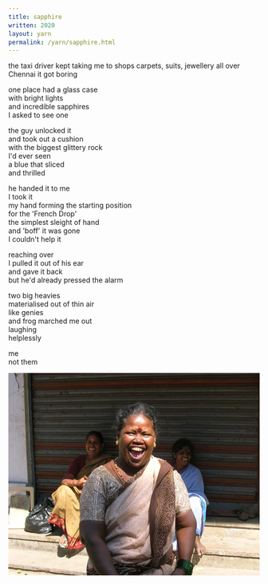 ```yaml
---
title: sapphire
written: 2020
layout: yarn
permalink: /yarn/sapphire.html
---
```


<div class="poem">
the taxi driver  
kept taking me to shops  
carpets, suits, jewellery  
all over Chennai  
it got boring  


one place had a glass case  
with bright lights  
and incredible sapphires  
I asked to see one  


the guy unlocked it  
and took out a cushion  
with the biggest glittery rock  
I'd ever seen  
a blue that sliced  
and thrilled


he handed it to me  
I took it  
my hand forming the starting position  
for the 'French Drop'  
the simplest sleight of hand  
and 'boff' it was gone  
I couldn't help it  


reaching over  
I pulled it out of his ear  
and gave it back  
but he'd already pressed the alarm  


two big heavies  
materialised out of thin air  
like genies  
and frog marched me out  
laughing  
helplessly  


me  
not them
</div>

![Chennai woman laughing](/assets/images/pilg1/chennaiWomanLaughing.jpg "Chennai woman laughing")

